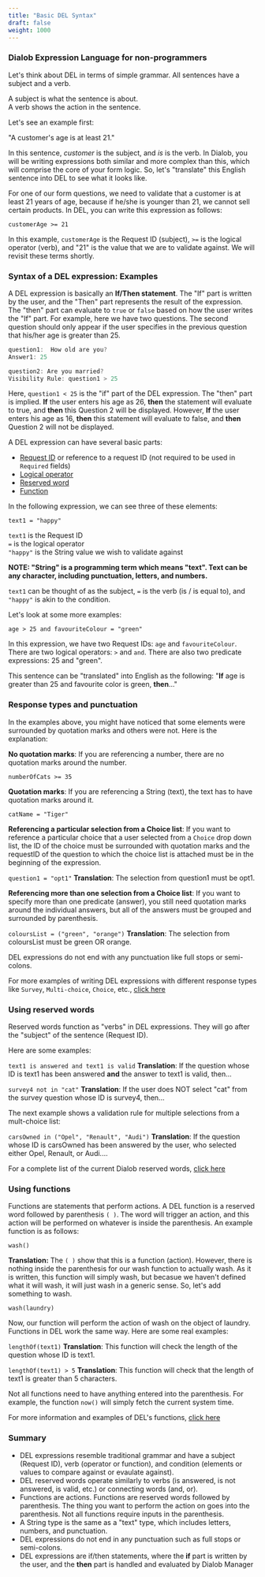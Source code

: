 ```yaml
---
title: "Basic DEL Syntax"
draft: false
weight: 1000
---
```


### Dialob Expression Language for non-programmers

Let's think about DEL in terms of simple grammar. All sentences have a subject and a verb.

A subject is what the sentence is about.  
A verb shows the action in the sentence. 

Let's see an example first:

"A customer's age is at least 21."

In this sentence, _customer_ is the subject, and _is_ is the verb. In Dialob, you will be writing expressions both similar and more complex than this, which will comprise the core of your form logic.  So, let's "translate" this English sentence into DEL to see what it looks like. 

For one of our form questions, we need to validate that a customer is at least 21 years of age, because if he/she is younger than 21, we cannot sell certain products. In DEL, you can write this expression as follows:

`customerAge >= 21`

In this example, `customerAge` is the Request ID (subject), `>=` is the logical operator (verb), and "21" is the value that we are to validate against.  We will revisit these terms shortly.

### Syntax of a DEL expression: Examples

A DEL expression is basically an **If/Then statement**.  The "If" part is written by the user, and the "Then" part represents the result of the expression. The "then" part can evaluate to `true` or `false` based on how the user writes the "If" part.  For example, here we have two questions. The second question should only appear if the user specifies in the previous question that his/her age is greater than 25. 

```javascript
question1:  How old are you?
Answer1: 25

question2: Are you married?
Visibility Rule: question1 > 25 
```

Here, `question1 < 25` is the "if" part of the DEL expression. The "then" part is implied.  **If** the user enters his age as 26, **then** the statement will evaluate to true, and **then** this Question 2 will be displayed. However, **If** the user enters his age as 16, **then** this statement will evaluate to false, and **then** Question 2 will not be displayed.


A DEL expression can have several basic parts:

* [Request ID](https://docs.dialob.io/dialob-expressions/#what-is-request-id) or reference to a request ID (not required to be used in `Required` fields)
* [Logical operator](https://docs.dialob.io/dialob-expressions/basic-del-operators/)
* [Reserved word](https://docs.dialob.io/dialob-expressions/del-functions-reserved-words/)
* [Function](https://docs.dialob.io/dialob-expressions/del-functions-reserved-words/)

In the following expression, we can see three of these elements:

`text1 = "happy"`  

`text1` is the Request ID  
`=` is the logical operator  
`"happy"` is the String value we wish to validate against  

**NOTE: "String" is a programming term which means "text". Text can be any character, including punctuation, letters, and numbers.**

`text1` can be thought of as the subject, `=` is the verb (is / is equal to), and `"happy"` is akin to the condition.

Let's look at some more examples:

`age > 25 and favouriteColour = "green"`  

In this expression, we have two Request IDs: `age` and `favouriteColour`. There are two logical operators: `>` and `and`.  There are also two predicate expressions: 25 and "green".

This sentence can be "translated" into English as the following: "**If** age is greater than 25 and favourite color is green, **then**..."  

### Response types and punctuation

In the examples above, you might have noticed that some elements were surrounded by quotation marks and others were not.  Here is the explanation:

**No quotation marks**: If you are referencing a number, there are no quotation marks around the number.

`numberOfCats >= 35`  

**Quotation marks**: If you are referencing a String (text), the text has to have quotation marks around it.

`catName = "Tiger"`

**Referencing a particular selection from a Choice list**: If you want to reference a particular choice that a user selected from a `Choice` drop down list, the ID of the choice must be surrounded with quotation marks and the requestID of the question to which the choice list is attached must be in the beginning of the expression.

`question1 = "opt1"` **Translation**: The selection from question1 must be opt1.

**Referencing more than one selection from a Choice list**: If you want to specify more than one predicate (answer), you still need quotation marks around the individual answers, but all of the answers must be grouped and surrounded by parenthesis.  

`coloursList = ("green", "orange")` **Translation**: The selection from coloursList must be green OR orange.  

DEL expressions do not end with any punctuation like full stops or semi-colons.

For more examples of writing DEL expressions with different response types like `Survey`, `Multi-choice`, `Choice`, etc., [click here](https://docs.dialob.io/dialob-response-types/working-with-types/)

### Using reserved words

Reserved words function as "verbs" in DEL expressions. They will go after the "subject" of the sentence (Request ID).  

Here are some examples:

`text1 is answered and text1 is valid` **Translation**: If the question whose ID is text1 has been answered **and** the answer to text1 is valid, then...  

`survey4 not in "cat"` **Translation**: If the user does NOT select "cat" from the survey question whose ID is survey4, then...

The next example shows a validation rule for multiple selections from a mult-choice list:

`carsOwned in ("Opel", "Renault", "Audi")` **Translation**: If the question whose ID is carsOwned has been answered by the user, who selected either Opel, Renault, or Audi....  

For a complete list of the current Dialob reserved words, [click here](https://docs.dialob.io/dialob-expressions/del-functions-reserved-words/#reserved-words)

### Using functions

Functions are statements that perform actions. A DEL function is a reserved word followed by parenthesis `( )`.  The word will trigger an action, and this action will be performed on whatever is inside the parenthesis. An example function is as follows:

`wash()`  

**Translation:** The `( )` show that this is a function (action). However, there is nothing inside the parenthesis for our wash function to actually wash. As it is written, this function will simply wash, but becasue we haven't defined what it will wash, it will just wash in a generic sense.  So, let's add something to wash.

`wash(laundry)`  

Now, our function will perform the action of wash on the object of laundry.  Functions in DEL work the same way. Here are some real examples:

`lengthOf(text1)`  **Translation**: This function will check the length of the question whose ID is text1.  

`lengthOf(text1) > 5` **Translation**: This function will check that the length of text1 is greater than 5 characters.

Not all functions need to have anything entered into the parenthesis. For example, the function `now()` will simply fetch the current system time.  

For more information and examples of DEL's functions, [click here](https://docs.dialob.io/dialob-expressions/del-functions-reserved-words/#existing-functions)

### Summary

* DEL expressions resemble traditional grammar and have a subject (Request ID), verb (operator or function), and condition (elements or values to compare against or evaulate against).
* DEL reserved words operate similarly to verbs (is answered, is not answered, is valid, etc.) or connecting words (and, or).
* Functions are actions. Functions are reserved words followed by parenthesis. The thing you want to perform the action on goes into the parenthesis. Not all functions require inputs in the parenthesis. 
* A String type is the same as a "text" type, which includes letters, numbers, and punctuation.
* DEL expressions do not end in any punctuation such as full stops or semi-colons.
* DEL expressions are if/then statements, where the **if** part is written by the user, and the **then** part is handled and evaluated by Dialob Manager

